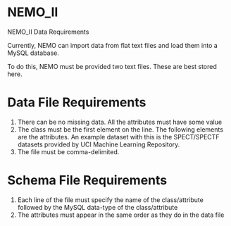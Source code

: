 # NEMO_II
NEMO_II Data Requirements

Currently, NEMO can import data from flat text files and load them into a MySQL database.

To do this, NEMO must be provided two text files. These are best stored here.


Data File Requirements
=======================
1) There can be no missing data. All the attributes must have some value
2) The class must be the first element on the line. The following elements are the attributes. An example dataset with this is the SPECT/SPECTF datasets provided by UCI Machine Learning Repository.
3) The file must be comma-delimited. 

Schema File Requirements
=========================
1) Each line of the file must specify the name of the class/attribute followed by the MySQL data-type of the class/attribute
2) The attributes must appear in the same order as they do in the data file
